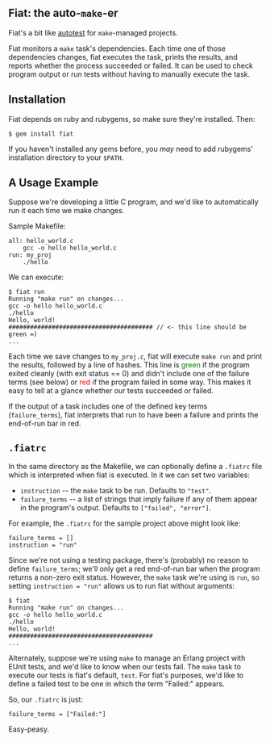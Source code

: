 ## Fiat: the auto-`make`-er

Fiat's a bit like [autotest](http://www.zenspider.com/ZSS/Products/ZenTest/) for `make`-managed projects.

Fiat monitors a `make` task's dependencies. Each time one of those dependencies changes, fiat executes the task, prints the results, and reports whether the process succeeded or failed. It can be used to check program output or run tests without having to manually execute the task.

## Installation

Fiat depends on ruby and rubygems, so make sure they're installed. Then:

	$ gem install fiat

If you haven't installed any gems before, you *may* need to add rubygems' installation directory to your `$PATH`.

## A Usage Example

Suppose we're developing a little C program, and we'd like to automatically run it each time we make changes.

Sample Makefile:

	all: hello_world.c
		gcc -o hello hello_world.c
	run: my_proj
		./hello
		
We can execute:

	$ fiat run
	Running "make run" on changes...
	gcc -o hello hello_world.c
	./hello
	Hello, world!
	######################################## // <- this line should be green =)
	...

Each time we save changes to `my_proj.c`, fiat will execute `make run` and print the results, followed by a line of hashes. This line is <span style="color: green;">green</span> if the program exited cleanly (with exit status == 0) and didn't include one of the failure terms (see below) or <span style="color: red;">red</span> if the program failed in some way. This makes it easy to tell at a glance whether our tests succeeded or failed.

If the output of a task includes one of the defined key terms (`failure_terms`), fiat interprets that run to have been a failure and prints the end-of-run bar in red.

## `.fiatrc`

In the same directory as the Makefile, we can optionally define a `.fiatrc` file which is interpreted when fiat is executed. In it we can set two variables:

- `instruction` -- the `make` task to be run. Defaults to `"test"`.
- `failure_terms` -- a list of strings that imply failure if any of them appear in the program's output. Defaults to `["failed", "error"]`.

For example, the `.fiatrc` for the sample project above might look like:

	failure_terms = []
	instruction = "run"

Since we're not using a testing package, there's (probably) no reason to define `failure_terms`; we'll only get a red end-of-run bar when the program returns a non-zero exit status.  However, the `make` task we're using is `run`, so setting `instruction = "run"` allows us to run fiat without arguments:

	$ fiat
	Running "make run" on changes...
	gcc -o hello hello_world.c
	./hello
	Hello, world!
	########################################
	...

Alternately, suppose we're using `make` to manage an Erlang project with EUnit tests, and we'd like to know when our tests fail. The `make` task to execute our tests is fiat's default, `test`.  For fiat's purposes, we'd like to define a failed test to be one in which the term "Failed:" appears.

So, our `.fiatrc` is just:

	failure_terms = ["Failed:"]

Easy-peasy.